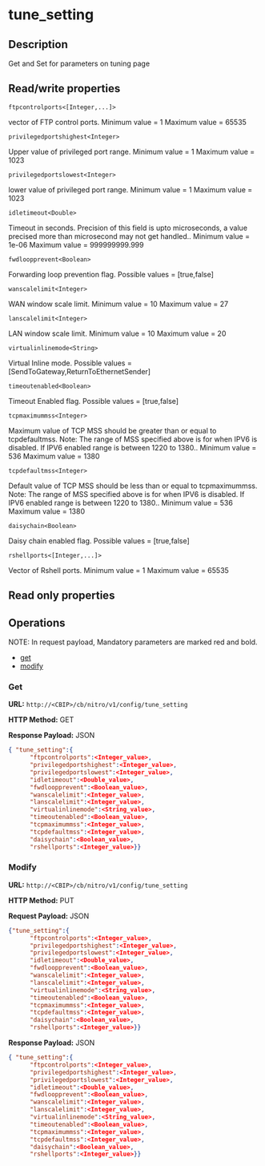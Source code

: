 # tune_setting

## Description

Get and Set for parameters on tuning page

## Read/write properties

`ftpcontrolports<[Integer,...]>`

vector of FTP control ports.
Minimum value = 1
Maximum value = 65535

`privilegedportshighest<Integer>`

Upper value of privileged port range.
Minimum value = 1
Maximum value = 1023

`privilegedportslowest<Integer>`

lower value of privileged port range.
Minimum value = 1
Maximum value = 1023

`idletimeout<Double>`

Timeout in seconds. Precision of this field is upto microseconds, a value precised more than microsecond may not get handled..
Minimum value = 1e-06
Maximum value = 999999999.999

`fwdloopprevent<Boolean>`

Forwarding loop prevention flag.
Possible values = [true,false]

`wanscalelimit<Integer>`

WAN window scale limit.
Minimum value = 10
Maximum value = 27

`lanscalelimit<Integer>`

LAN window scale limit.
Minimum value = 10
Maximum value = 20

`virtualinlinemode<String>`

Virtual Inline mode.
Possible values = [SendToGateway,ReturnToEthernetSender]

`timeoutenabled<Boolean>`

Timeout Enabled flag.
Possible values = [true,false]

`tcpmaximummss<Integer>`

Maximum value of TCP MSS should be greater than or equal to tcpdefaultmss. Note: The range of MSS specified above is for when IPV6 is disabled. If IPV6 enabled range is between 1220 to 1380..
Minimum value = 536
Maximum value = 1380

`tcpdefaultmss<Integer>`

Default value of TCP MSS should be less than or equal to tcpmaximummss. Note: The range of MSS specified above is for when IPV6 is disabled. If IPV6 enabled range is between 1220 to 1380..
Minimum value = 536
Maximum value = 1380

`daisychain<Boolean>`

Daisy chain enabled flag.
Possible values = [true,false]

`rshellports<[Integer,...]>`

Vector of Rshell ports.
Minimum value = 1
Maximum value = 65535

## Read only properties

## Operations

NOTE: In request payload, Mandatory parameters are marked red and bold.

* [get](#get)
* [modify](#modify)

### <a name="get">Get</a>

**URL:** `http://<CBIP>/cb/nitro/v1/config/tune_setting`

**HTTP Method:** GET

**Response Payload:** JSON

```json
{ "tune_setting":{
      "ftpcontrolports":<Integer_value>,
      "privilegedportshighest":<Integer_value>,
      "privilegedportslowest":<Integer_value>,
      "idletimeout":<Double_value>,
      "fwdloopprevent":<Boolean_value>,
      "wanscalelimit":<Integer_value>,
      "lanscalelimit":<Integer_value>,
      "virtualinlinemode":<String_value>,
      "timeoutenabled":<Boolean_value>,
      "tcpmaximummss":<Integer_value>,
      "tcpdefaultmss":<Integer_value>,
      "daisychain":<Boolean_value>,
      "rshellports":<Integer_value>}}
```

### <a name="modify">Modify</a>

**URL:** `http://<CBIP>/cb/nitro/v1/config/tune_setting`

**HTTP Method:** PUT

**Request Payload:** JSON

```json
{"tune_setting":{
      "ftpcontrolports":<Integer_value>,
      "privilegedportshighest":<Integer_value>,
      "privilegedportslowest":<Integer_value>,
      "idletimeout":<Double_value>,
      "fwdloopprevent":<Boolean_value>,
      "wanscalelimit":<Integer_value>,
      "lanscalelimit":<Integer_value>,
      "virtualinlinemode":<String_value>,
      "timeoutenabled":<Boolean_value>,
      "tcpmaximummss":<Integer_value>,
      "tcpdefaultmss":<Integer_value>,
      "daisychain":<Boolean_value>,
      "rshellports":<Integer_value>}}
```

**Response Payload:** JSON

```json
{ "tune_setting":{
      "ftpcontrolports":<Integer_value>,
      "privilegedportshighest":<Integer_value>,
      "privilegedportslowest":<Integer_value>,
      "idletimeout":<Double_value>,
      "fwdloopprevent":<Boolean_value>,
      "wanscalelimit":<Integer_value>,
      "lanscalelimit":<Integer_value>,
      "virtualinlinemode":<String_value>,
      "timeoutenabled":<Boolean_value>,
      "tcpmaximummss":<Integer_value>,
      "tcpdefaultmss":<Integer_value>,
      "daisychain":<Boolean_value>,
      "rshellports":<Integer_value>}}
```